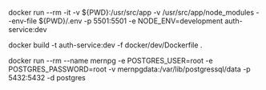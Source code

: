docker run --rm -it -v ${PWD}:/usr/src/app -v /usr/src/app/node_modules --env-file ${PWD}/.env -p 5501:5501 -e NODE_ENV=development auth-service:dev

docker build -t auth-service:dev -f docker/dev/Dockerfile .

docker run --rm --name mernpg -e POSTGRES_USER=root -e POSTGRES_PASSWORD=root -v mernpgdata:/var/lib/postgressql/data -p 5432:5432 -d postgres
